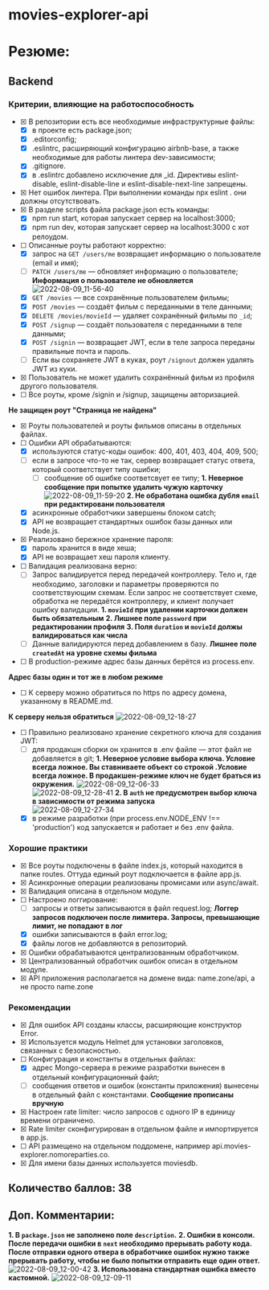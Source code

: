 # movies-explorer-api
# Резюме:
## Backend

### Критерии, влияющие на работоспособность
- [x] <!--3.64--> В репозитории есть все необходимые инфраструктурные файлы:
  - [x] в проекте есть package.json;
  - [x] .editorconfig;
  - [x] .eslintrc, расширяющий конфигурацию airbnb-base, а также необходимые для работы линтера dev-зависимости;
  - [x] .gitignore.
  - [x] в .eslintrc добавлено исключение для _id. Директивы eslint-disable, eslint-disable-line и eslint-disable-next-line запрещены.
- [x] <!--3.64--> Нет ошибок линтера. При выполнении команды npx eslint . они должны отсутствовать.
- [x] <!--3.64--> В разделе scripts файла package.json есть команды:
  - [x] npm run start, которая запускает сервер на localhost:3000;
  - [x] npm run dev, которая запускает сервер на localhost:3000 с хот релоудом.
- [ ] <!--21.81--> Описанные роуты работают корректно:
  - [x] запрос на `GET /users/me` возвращает информацию о пользователе (email и имя);
  - [ ] `PATCH /users/me` — обновляет информацию о пользователе;
  **Информация о пользователе не обновляется**
![2022-08-09_11-56-40](https://user-images.githubusercontent.com/86304001/183567700-d558af84-d505-4fe2-b3eb-d4a17c7ce137.png)
  - [x] `GET /movies` — все сохранённые пользователем фильмы;
  - [x] `POST /movies` — создаёт фильм с переданными в теле данными;
  - [x] `DELETE /movies/movieId` — удаляет сохранённый фильмы по `_id`;
  - [x] `POST /signup` — создаёт пользователя с переданными в теле данными;
  - [x] `POST /signin` — возвращает JWT, если в теле запроса переданы правильные почта и пароль.
  - [ ] Если вы сохраняете JWT в куках, роут `/signout` должен удалять JWT из куки.
- [x] <!--3.64--> Пользователь не может удалить сохранённый фильм из профиля другого пользователя.
- [ ] <!--3.64--> Все роуты, кроме /signin и /signup, защищены авторизацией.
**Не защищен роут "Страница не найдена"**
- [x] <!--3.64--> Роуты пользователей и роуты фильмов описаны в отдельных файлах.
- [ ] <!--7.28--> Ошибки API обрабатываются:
  - [x] используются статус-коды ошибок: 400, 401, 403, 404, 409, 500;
  - [ ] если в запросе что-то не так, сервер возвращает статус ответа, который соответствует типу ошибки;
	- [ ] сообщение об ошибке соответсвует ее типу;
	**1. Неверное сообщение при попытке удалить чужую карточку**        
![2022-08-09_11-59-20](https://user-images.githubusercontent.com/86304001/183568032-2150b041-4016-4ff7-8489-2700431a37c2.png)
        **2. Не обработана ошибка дубля `email` при редактировани пользователя**
  - [x] асинхронные обработчики завершены блоком catch;
  - [x] API не возвращает стандартных ошибок базы данных или Node.js.
- [x] <!--3.64--> Реализовано бережное хранение пароля:
  - [x] пароль хранится в виде хеша;
  - [x] API не возвращает хеш пароля клиенту.
- [ ] <!--7.28--> Валидация реализована верно:
  - [ ] Запрос валидируется перед передачей контроллеру. Тело и, где необходимо, заголовки и параметры проверяются по соответствующим схемам. Если запрос не соответствует схеме, обработка не передаётся контроллеру, и клиент получает ошибку валидации.
  **1. `movieId` при удалении карточки должен быть обязательным**
  **2. Лишнее поле `password` при редактировании профиля**
  **3. Поля `duration` и `movieId` должы валидироваться как числа**
  - [ ] Данные валидируются перед добавлением в базу.
  **Лишнее поле `createdAt` на уровне схемы фильма**
- [ ] <!--7.28--> В production-режиме адрес базы данных берётся из process.env.
**Адрес базы один и тот же в любом режиме**
- [ ] <!--3.64--> К серверу можно обратиться по https по адресу домена, указанному в README.md.
**К серверу нельзя обратиться**
![2022-08-09_12-18-27](https://user-images.githubusercontent.com/86304001/183570331-fffcc2d9-144d-4f92-a49c-f90cd076759c.png)
- [ ] <!--7.28--> Правильно реализовано хранение секретного ключа для создания JWT:
  - [ ] для продакшн сборки он хранится в .env файле — этот файл не добавляется в git;
  **1. Неверное условие выбора ключа. Условие всегда ложное. Вы ставниваете объект со строкой .Условие всегда ложное. В продакшен-режиме ключ не будет браться из окружения.**
![2022-08-09_12-06-33](https://user-images.githubusercontent.com/86304001/183568911-c4b983ce-1408-44ec-8cb7-96bfcd6181a2.png)  
![2022-08-09_12-28-41](https://user-images.githubusercontent.com/86304001/183571524-d32a7a6e-6163-4db6-839d-b5c997df1331.png)
  **2. В `auth` не предусмотрен выбор ключа в зависимости от режима запуска**  
![2022-08-09_12-27-34](https://user-images.githubusercontent.com/86304001/183571427-e2433162-062a-4c07-a54a-2c550661e171.png)
  - [x] в режиме разработки (при process.env.NODE_ENV !== 'production') код запускается и работает и без .env файла.

### Хорошие практики
- [x] <!--2.14--> Все роуты подключены в файле index.js, который находится в папке routes. Оттуда единый роут подключается в файле app.js.
- [x] <!--2.14--> Асинхронные операции реализованы промисами или async/await.
- [x] <!--2.14--> Валидация описана в отдельном модуле.
- [ ] <!--2.14--> Настроено логгирование:
  - [ ] запросы и ответы записываются в файл request.log;
  **Логгер запросов подключен после лимитера. Запросы, превышающие лимит, не попадают в лог**
  - [x] ошибки записываются в файл error.log;
  - [x] файлы логов не добавляются в репозиторий.
- [x] <!--2.14--> Ошибки обрабатываются централизованным обработчиком.
- [x] <!--2.14--> Централизованный обработчик ошибок описан в отдельном модуле.
- [x] <!--2.14--> API приложения располагается на домене вида: name.zone/api, а не просто name.zone

### Рекомендации
- [x] <!--0.71--> Для ошибок API созданы классы, расширяющие конструктор Error.
- [x] <!--0.71--> Используется модуль Helmet для установки заголовков, связанных с безопасностью.
- [ ] <!--0.71--> Конфигурация и константы в отдельных файлах:
  - [x] адрес Mongo-сервера в режиме разработки вынесен в отдельный конфигурационный файл;
  - [ ] сообщения ответов и ошибок (константы приложения) вынесены в отдельный файл с константами.
  **Сообщение прописаны вручную**
- [x] <!--0.71--> Настроен rate limiter: число запросов с одного IP в единицу времени ограничено.
- [x] <!--0.71--> Rate limiter сконфигурирован в отдельном файле и импортируется в app.js.
- [ ] <!--0.71--> API размещено на отдельном поддомене, например api.movies-explorer.nomoreparties.co.
- [x] <!--0.71--> Для имени базы данных используется moviesdb.

## Количество баллов: 38

## Доп. Комментарии:
**1. В `package.json` не заполнено поле `description`.**
**2. Ошибки в консоли. После передачи ошибки в `next` необходимо прерывать работу кода. После отправки одного отвера в обработчике ошибок нужно также прерывать работу, чтобы не было попытки отправить еще один ответ.**
![2022-08-09_12-00-42](https://user-images.githubusercontent.com/86304001/183568104-e9cb4fc5-3f4f-41df-a10a-40e48eca6a1c.png)
**3. Использована стандартная ошибка вместо кастомной.**
![2022-08-09_12-09-11](https://user-images.githubusercontent.com/86304001/183569320-6b41d883-61b9-46d7-b8f2-cd087b0e58e5.png)
